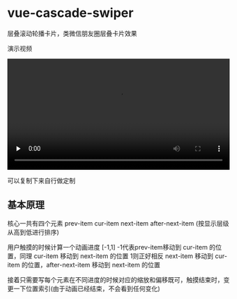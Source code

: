 # vue-cascade-swiper
层叠滚动轮播卡片，类微信朋友圈层叠卡片效果

演示视频

<video id="video" controls="" preload="none"  style="width:100%">
      <source id="mp4" src="./demo.mp4" type="video/mp4">
</video>

可以复制下来自行做定制

## 基本原理

核心一共有四个元素 
prev-item cur-item next-item after-next-item (按显示层级从高到低进行排序)

用户触摸的时候计算一个动画进度 [-1,1] 
-1代表prev-item移动到 cur-item 的位置，同理  cur-item 移动到 next-item 的位置
1则正好相反 next-item 移动到 cur-item 的位置，after-next-item 移动到 next-item 的位置

接着只需要写每个元素在不同进度的时候对应的缩放和偏移既可，触摸结束时，变更一下位置索引(由于动画已经结束，不会看到任何变化)